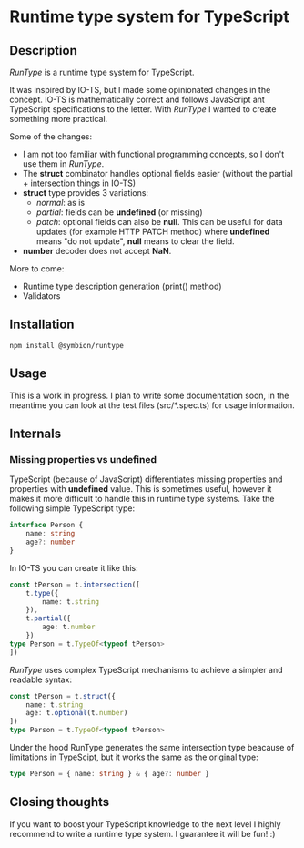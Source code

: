 Runtime type system for TypeScript
==================================

Description
-----------

*RunType* is a runtime type system for TypeScript.

It was inspired by IO-TS, but I made some opinionated changes in the concept. IO-TS is mathematically correct and follows JavaScript ant TypeScript specifications to the letter. With *RunType* I wanted to create something more practical.

Some of the changes:

 * I am not too familiar with functional programming concepts, so I don't use them in *RunType*.
 * The __struct__ combinator handles optional fields easier (without the partial + intersection things in IO-TS)
 * __struct__ type provides 3 variations:
     * *normal*: as is
     * *partial*: fields can be __undefined__ (or missing)
     * *patch*: optional fields can also be __null__. This can be useful for data updates (for example HTTP PATCH method) where __undefined__ means "do not update", __null__ means to clear the field.
 * __number__ decoder does not accept __NaN__.

More to come:

 * Runtime type description generation (print() method)
 * Validators

Installation
------------

    npm install @symbion/runtype

Usage
-----

This is a work in progress. I plan to write some documentation soon, in the meantime you can look at the test files (src/*.spec.ts) for usage information.

Internals
---------

### Missing properties vs undefined

TypeScript (because of JavaScript) differentiates missing properties and properties with __undefined__ value. This is sometimes useful, however it makes it more difficult to handle this in runtime type systems.
Take the following simple TypeScript type:

```typescript
interface Person {
	name: string
	age?: number
}
```

In IO-TS you can create it like this:

```typescript
const tPerson = t.intersection([
	t.type({
		name: t.string
	}),
	t.partial({
		age: t.number
	})
type Person = t.TypeOf<typeof tPerson>
])
```

*RunType* uses complex TypeScript mechanisms to achieve a simpler and readable syntax:

```typescript
const tPerson = t.struct({
	name: t.string
	age: t.optional(t.number)
])
type Person = t.TypeOf<typeof tPerson>
```

Under the hood RunType generates the same intersection type beacause of limitations in TypeScipt, but it works the same as the original type:

```typescript
type Person = { name: string } & { age?: number }
```

Closing thoughts
----------------

If you want to boost your TypeScript knowledge to the next level I highly recommend to write a runtime type system. I guarantee it will be fun! :)
